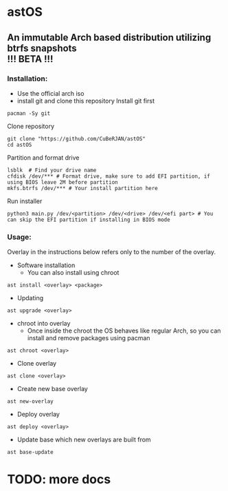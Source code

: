# astOS
An immutable Arch based distribution utilizing btrfs snapshots  
!!! BETA !!!
---
### Installation:
* Use the official arch iso
* install git and clone this repository
Install git first
```
pacman -Sy git
```
Clone repository
```
git clone "https://github.com/CuBeRJAN/astOS"  
cd astOS  
```
Partition and format drive
```
lsblk  # Find your drive name
cfdisk /dev/*** # Format drive, make sure to add EFI partition, if using BIOS leave 2M before partition  
mkfs.btrfs /dev/*** # Your install partition here  
```
Run installer
```
python3 main.py /dev/<partition> /dev/<drive> /dev/<efi part> # You can skip the EFI partition if installing in BIOS mode
```
### Usage:
Overlay in the instructions below refers only to the number of the overlay.
* Software installation
  * You can also install using chroot
```
ast install <overlay> <package>
```
* Updating
```
ast upgrade <overlay>
```
* chroot into overlay 
  * Once inside the chroot the OS behaves like regular Arch, so you can install and remove packages using pacman
```
ast chroot <overlay>
```
* Clone overlay
```
ast clone <overlay>
```
* Create new base overlay
```
ast new-overlay
```
* Deploy overlay
```
ast deploy <overlay>  
```
* Update base which new overlays are built from
```
ast base-update
```
# TODO: more docs
